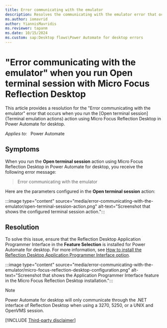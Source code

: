 ```yaml
---
title: Error communicating with the emulator
description: Resolves the communicating with the emulator error that occurs when you run the Open terminal session action in Power Automate for desktop.
ms.author: iomavrid
author: YiannisMavridis
ms.reviewer: tapanm
ms.date: 10/15/2024
ms.custom: sap:Desktop flows\Power Automate for desktop errors
---
```

# "Error communicating with the emulator" when you run Open terminal session with Micro Focus Reflection Desktop

This article provides a resolution for the "Error communicating with the emulator" error that occurs when you run the [Open terminal session](Terminal emulation actions) action using Micro Focus Reflection Desktop in Power Automate for desktop.

_Applies to:_ &nbsp; Power Automate

## Symptoms

When you run the **Open terminal session** action using Micro Focus Reflection Desktop in Power Automate for desktop, you receive the following error message:

> Error communicating with the emulator

Here are the parameters configured in the **Open terminal session** action:

:::image type="content" source="media/error-communicating-with-the-emulator/open-terminal-session-action.png" alt-text="Screenshot that shows the configured terminal session action.":::

## Resolution

To solve this issue, ensure that the Reflection Desktop Application Programmer Interface in the **Feature Selection** is installed for Power Automate for desktop. For more information, see [How to install the Reflection Desktop Application Programmer Interface option](https://portal.microfocus.com/s/article/KM000002924).

:::image type="content" source="media/error-communicating-with-the-emulator/micro-focus-reflection-desktop-configuration.png" alt-text="Screenshot that shows the Application Programmer Interface feature in the Micro Focus Reflection Desktop installation.":::

> [!NOTE]
> Power Automate for desktop will only communicate through the .NET interface of Reflection Desktop when using a 3270, 5250, or a UNIX and OpenVMS session.

[!INCLUDE [Third-party disclaimer](../../../includes/third-party-disclaimer.md)]
